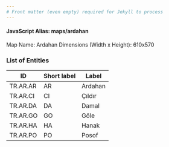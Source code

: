```yaml
---
# Front matter (even empty) required for Jekyll to process
---
```


#### JavaScript Alias: maps/ardahan

Map Name: Ardahan
Dimensions (Width x Height): 610x570





### List of Entities

ID | Short label | Label
---|---|---|
TR.AR.AR | AR | Ardahan
TR.AR.CI | CI | Çıldır
TR.AR.DA | DA | Damal
TR.AR.GO | GO | Göle		
TR.AR.HA | HA | Hanak
TR.AR.PO | PO | Posof